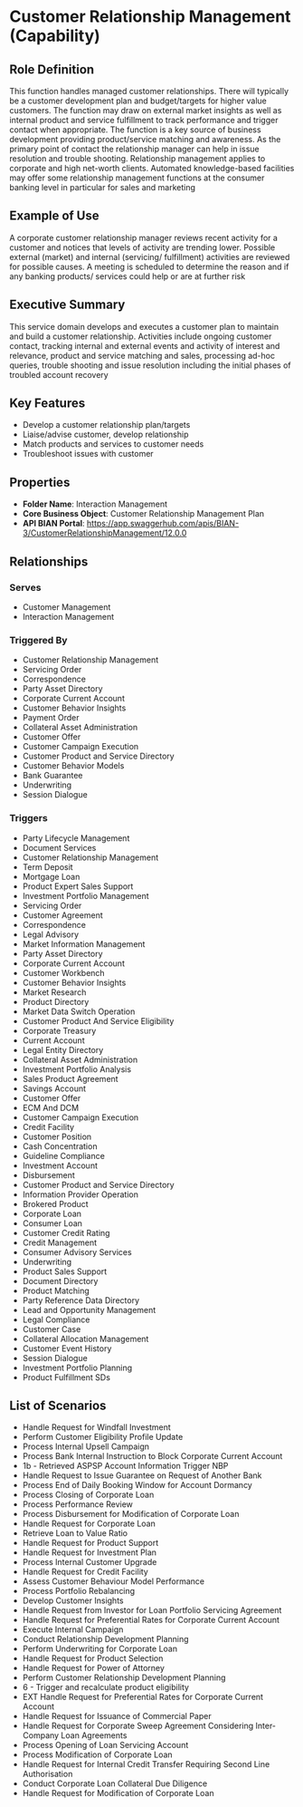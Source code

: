 # Customer Relationship Management (Capability)

## Role Definition
This function handles managed customer relationships. There will typically be a customer development plan and budget/targets for higher value customers. The function may draw on external market insights as well as internal product and service fulfillment to track performance and trigger contact when appropriate. The function is a key source of business development providing product/service matching and awareness. As the primary point of contact the relationship manager can help in issue resolution and trouble shooting. Relationship management applies to corporate and high net-worth clients. Automated knowledge-based facilities may offer some relationship management functions at the consumer banking level in particular for sales and marketing

## Example of Use
A corporate customer relationship manager reviews recent activity for a customer and notices that levels of activity are trending lower. Possible external (market) and internal (servicing/ fulfillment) activities are reviewed for possible causes. A meeting is scheduled to determine the reason and if any banking products/ services could help or are at further risk

## Executive Summary
This service domain develops and executes a customer plan to maintain and build a customer relationship. Activities include ongoing customer contact, tracking internal and external events and activity of interest and relevance, product and service matching and sales, processing ad-hoc queries, trouble shooting and issue resolution including the initial phases of troubled account recovery

## Key Features
- Develop a customer relationship plan/targets
- Liaise/advise customer, develop relationship
- Match products and services to customer needs
- Troubleshoot issues with customer

## Properties
- **Folder Name**: Interaction Management
- **Core Business Object**: Customer Relationship Management Plan
- **API BIAN Portal**: https://app.swaggerhub.com/apis/BIAN-3/CustomerRelationshipManagement/12.0.0

## Relationships
### Serves
- Customer Management
- Interaction Management

### Triggered By
- Customer Relationship Management
- Servicing Order
- Correspondence
- Party Asset Directory
- Corporate Current Account
- Customer Behavior Insights
- Payment Order
- Collateral Asset Administration
- Customer Offer
- Customer Campaign Execution
- Customer Product and Service Directory
- Customer Behavior Models
- Bank Guarantee
- Underwriting
- Session Dialogue

### Triggers
- Party Lifecycle Management
- Document Services
- Customer Relationship Management
- Term Deposit
- Mortgage Loan
- Product Expert Sales Support
- Investment Portfolio Management
- Servicing Order
- Customer Agreement
- Correspondence
- Legal Advisory
- Market Information Management
- Party Asset Directory
- Corporate Current Account
- Customer Workbench
- Customer Behavior Insights
- Market Research
- Product Directory
- Market Data Switch Operation
- Customer Product And Service Eligibility
- Corporate Treasury
- Current Account
- Legal Entity Directory
- Collateral Asset Administration
- Investment Portfolio Analysis
- Sales Product Agreement
- Savings Account
- Customer Offer
- ECM And DCM
- Customer Campaign Execution
- Credit Facility
- Customer Position
- Cash Concentration
- Guideline Compliance
- Investment Account
- Disbursement
- Customer Product and Service Directory
- Information Provider Operation
- Brokered Product
- Corporate Loan
- Consumer Loan
- Customer Credit Rating
- Credit Management
- Consumer Advisory Services
- Underwriting
- Product Sales Support
- Document Directory
- Product Matching
- Party Reference Data Directory
- Lead and Opportunity Management
- Legal Compliance
- Customer Case
- Collateral Allocation Management
- Customer Event History
- Session Dialogue
- Investment Portfolio Planning
- Product Fulfillment SDs

## List of Scenarios
- Handle Request for Windfall Investment
- Perform Customer Eligibility Profile Update
- Process Internal Upsell Campaign
- Process Bank Internal Instruction to Block Corporate Current Account
- 1b - Retrieved ASPSP Account Information Trigger NBP
- Handle Request to Issue Guarantee on Request of Another Bank
- Process End of Daily Booking Window for Account Dormancy
- Process Closing of Corporate Loan
- Process Performance Review
- Process Disbursement for Modification of Corporate Loan
- Handle Request for Corporate Loan
- Retrieve Loan to Value Ratio
- Handle Request for Product Support
- Handle Request for Investment Plan
- Process Internal Customer Upgrade
- Handle Request for Credit Facility
- Assess Customer Behaviour Model Performance
- Process Portfolio Rebalancing
- Develop Customer Insights
- Handle Request from Investor for Loan Portfolio Servicing Agreement
- Handle Request for Preferential Rates for Corporate Current Account
- Execute Internal Campaign
- Conduct Relationship Development Planning
- Perform Underwriting for Corporate Loan
- Handle Request for Product Selection
- Handle Request for Power of Attorney
- Perform Customer Relationship Development Planning
- 6 - Trigger and recalculate product eligibility
- EXT Handle Request for Preferential Rates for Corporate Current Account
- Handle Request for Issuance of Commercial Paper
- Handle Request for Corporate Sweep Agreement Considering Inter-Company Loan Agreements
- Process Opening of Loan Servicing Account
- Process Modification of Corporate Loan
- Handle Request for Internal Credit Transfer Requiring Second Line Authorisation
- Conduct Corporate Loan Collateral Due Diligence
- Handle Request for Modification of Corporate Loan